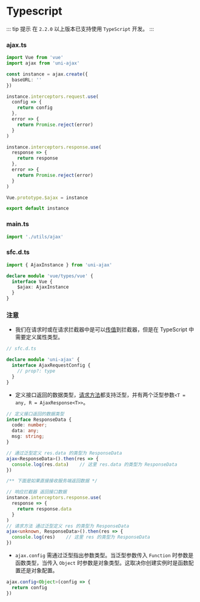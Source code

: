 # Typescript <Badge text="2.2.0"/>

::: tip 提示
在 `2.2.0` 以上版本已支持使用 `TypeScript` 开发。
:::

### ajax.ts

```Typescript
import Vue from 'vue'
import ajax from 'uni-ajax'

const instance = ajax.create({
  baseURL: ''
})

instance.interceptors.request.use(
  config => {
    return config
  },
  error => {
    return Promise.reject(error)
  }
)

instance.interceptors.response.use(
  response => {
    return response
  },
  error => {
    return Promise.reject(error)
  }
)

Vue.prototype.$ajax = instance

export default instance
```

### main.ts

```Typescript
import './utils/ajax'
```

### sfc.d.ts

```Typescript
import { AjaxInstance } from 'uni-ajax'

declare module 'vue/types/vue' {
  interface Vue {
    $ajax: AjaxInstance
  }
}
```

### 注意

- 我们在请求时或在请求拦截器中是可以[传值](instance/interceptor.html#传值给拦截器)到拦截器，但是在 TypeScript 中需要定义属性类型。

```Typescript
// sfc.d.ts

declare module 'uni-ajax' {
  interface AjaxRequestConfig {
    // prop?: type
  }
}
```

- 定义接口返回的数据类型，[请求方法](/usage/api.html#请求方法)都支持泛型，并有两个泛型参数`<T = any, R = AjaxResponse<T>>`。

```Typescript
// 定义接口返回的数据类型
interface ResponseData {
  code: number;
  data: any;
  msg: string;
}

// 通过泛型定义 res.data 的类型为 ResponseData
ajax<ResponseData>().then(res => {
  console.log(res.data)    // 这里 res.data 的类型为 ResponseData
})

/** 下面是如果直接接收服务端返回数据 */

// 响应拦截器 返回接口数据
instance.interceptors.response.use(
  response => {
    return response.data
  }
)
// 请求方法 通过泛型定义 res 的类型为 ResponseData
ajax<unknown, ResponseData>().then(res => {
  console.log(res)    // 这里 res 的类型为 ResponseData
})
```

- `ajax.config` 需通过泛型指出参数类型。当泛型参数传入 `Function` 时参数是函数类型，当传入 `Object` 时参数是对象类型。这取决你创建实例时是函数配置还是对象配置。<Badge text="2.2.6"/>

```Typescript
ajax.config<Object>(config => {
  return config
})
```
